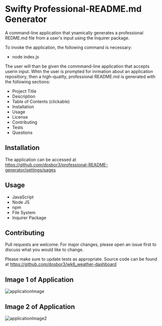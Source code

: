 #  Swifty Professional-README.md Generator
A command-line application that ynamically generates a professional REDME.md file from a user's input using the Inquirer package.  

To invoke the application, the following command is necessary:

*  node index.js

The user will than be given the commmand-line application that accepts userin input.  Whtn the user is prompted for inrmation about an 
application repositiory, then a high-quality, professional README.md is generated with the following sections:

*  Project Title
*  Description
*  Table of Contents (clickable)
*  Installation
*  Usage
*  License
*  Contributing
*  Tests
*  Questions


## Installation

The application can be accessed at https://github.com/dosbor3/professional-README-generator/settings/pages  

## Usage

*  JavaScript
*  Node JS
*  npm
*  File System
*  Inquirer Package


## Contributing
Pull requests are welcome. For major changes, please open an issue first to discuss what you would like to change.

Please make sure to update tests as appropriate.  Source code can be found at https://github.com/dosbor3/wk6_weather-dashboard



## Image 1 of Application 
![applicationImage](https://user-images.githubusercontent.com/40706088/151722257-a445292a-e961-41cf-9243-081c3a5c8cc4.jpg)





## Image 2 of Application
![applicationImage2](https://user-images.githubusercontent.com/40706088/151722352-280586a1-a854-4a53-8cdc-596bd19c0aec.jpg)








